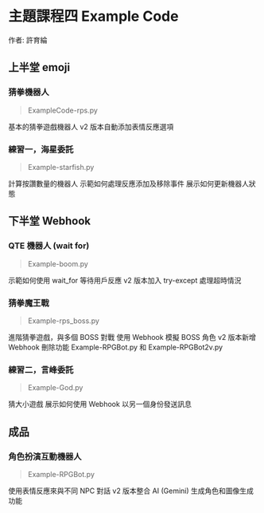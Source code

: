 # 主題課程四 Example Code
作者: 許育綸

## 上半堂 emoji
### 猜拳機器人
> ExampleCode-rps.py

基本的猜拳遊戲機器人
v2 版本自動添加表情反應選項

### 練習一，海星委託
> Example-starfish.py

計算按讚數量的機器人
示範如何處理反應添加及移除事件
展示如何更新機器人狀態

## 下半堂 Webhook
### QTE 機器人 (wait for)
> Example-boom.py 

示範如何使用 wait_for 等待用戶反應
v2 版本加入 try-except 處理超時情況

### 猜拳魔王戰
> Example-rps_boss.py

進階猜拳遊戲，與多個 BOSS 對戰
使用 Webhook 模擬 BOSS 角色
v2 版本新增 Webhook 刪除功能
Example-RPGBot.py 和 Example-RPGBot2v.py

### 練習二，言峰委託
> Example-God.py

猜大小遊戲
展示如何使用 Webhook 以另一個身份發送訊息

## 成品
### 角色扮演互動機器人
> Example-RPGBot.py 

使用表情反應來與不同 NPC 對話
v2 版本整合 AI (Gemini) 生成角色和圖像生成功能